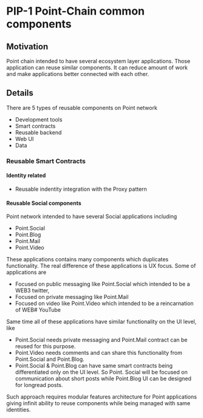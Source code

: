 # PIP-1 Point-Chain common components

## Motivation

Point chain intended to have several ecosystem layer applications. Those application can reuse similar components. It can reduce amount of work and make applications better connected with each other.


## Details

There are 5 types of reusable components on Point network

* Development tools 
* Smart contracts
* Reusable backend
* Web UI 
* Data

### Reusable Smart Contracts

#### Identity related

* Reusable indentity integration with the Proxy pattern

#### Reusable Social components

Point network intended to have several Social applications including

* Point.Social
* Point.Blog
* Point.Mail
* Point.Video

These applications contains many components which duplicates functionality. The real difference of these applications is UX focus. Some of applications are 
* Focused on public messaging like Point.Social which intended to be a WEB3 twitter,  
* Focused on private messaging like Point.Mail
* Focused on video like Point.Video which intended to be a reincarnation of WEB# YouTube

Same time all of these applications have similar functionality on the UI level, like 
* Point.Social needs private messaging and Point.Mail contract can be reused for this purpose. 
* Point.Video needs comments and can share this functionality from Point.Social and Point.Blog.
* Point.Social & Point.Blog can have same smart contracts being differentiated only on the UI level. So Point. Social will be focused on communication about short posts while Point.Blog UI can be designed for longread posts.

Such approach requires modular features architecture for Point applications giving infinit ability to reuse components while being managed with same identities.
